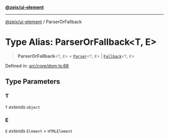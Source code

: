 [**@zeix/ui-element**](../README.md)

***

[@zeix/ui-element](../globals.md) / ParserOrFallback

# Type Alias: ParserOrFallback\<T, E\>

> **ParserOrFallback**\<`T`, `E`\> = [`Parser`](Parser.md)\<`T`, `E`\> \| [`Fallback`](Fallback.md)\<`T`, `E`\>

Defined in: [src/core/dom.ts:68](https://github.com/zeixcom/ui-element/blob/59c53763de8d2253b945b5a93a0a730fbee86942/src/core/dom.ts#L68)

## Type Parameters

### T

`T` *extends* `object`

### E

`E` *extends* `Element` = `HTMLElement`

